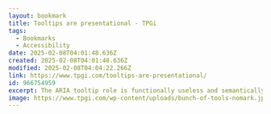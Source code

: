 ```yaml
---
layout: bookmark
title: Tooltips are presentational - TPGi
tags:
  - Bookmarks
  - Accessibility
date: 2025-02-08T04:01:48.636Z
created: 2025-02-08T04:01:48.636Z
modified: 2025-02-08T04:04:22.266Z
link: https://www.tpgi.com/tooltips-are-presentational/
id: 966754959
excerpt: The ARIA tooltip role is functionally useless and semantically meaningless, because tooltips only benefit sighted users.
image: https://www.tpgi.com/wp-content/uploads/bunch-of-tools-nomark.jpg
---
```

